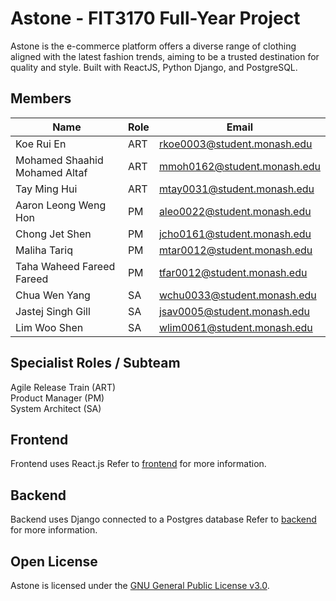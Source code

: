 # Astone - FIT3170 Full-Year Project

Astone is the e-commerce platform offers a diverse range of clothing aligned with the latest fashion trends, aiming to be a trusted destination for quality and style. Built with ReactJS, Python Django, and PostgreSQL.

## Members
| Name | Role | Email |
| --- | --- | --- |
| Koe Rui En | ART | rkoe0003@student.monash.edu |
| Mohamed Shaahid Mohamed Altaf | ART | mmoh0162@student.monash.edu |
| Tay Ming Hui | ART | mtay0031@student.monash.edu |
| Aaron Leong Weng Hon | PM | aleo0022@student.monash.edu |
| Chong Jet Shen | PM | jcho0161@student.monash.edu |
| Maliha Tariq | PM | mtar0012@student.monash.edu |
| Taha Waheed Fareed Fareed | PM | tfar0012@student.monash.edu |
| Chua Wen Yang | SA | wchu0033@student.monash.edu |
| Jastej Singh Gill | SA | jsav0005@student.monash.edu |
| Lim Woo Shen | SA | wlim0061@student.monash.edu |

## Specialist Roles / Subteam
Agile Release Train (ART)  
Product Manager (PM)  
System Architect (SA)  

## Frontend
Frontend uses React.js
Refer to [frontend](./Project/frontend) for more information.

## Backend
Backend uses Django connected to a Postgres database
Refer to [backend](./Project/astone) for more information.

## Open License 
Astone is licensed under the [GNU General Public License v3.0](./LICENSE).
